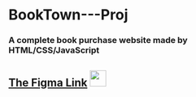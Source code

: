 # BookTown---Proj
### A complete book purchase website made by HTML/CSS/JavaScript



## [The Figma Link](https://www.figma.com/file/TVb2whMA0ZqoezjFWeDNf9/booktown)      [<img width='32rem' height='32rem' src='https://i.pinimg.com/564x/66/8c/cc/668cccb3f734f342e07c0185e6d9a975.jpg'/>](https://www.figma.com/file/TVb2whMA0ZqoezjFWeDNf9/booktown)













